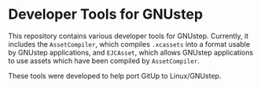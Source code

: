 # Developer Tools for GNUstep

This repository contains various developer tools for GNUstep. Currently, it includes the `AssetCompiler`, which compiles `.xcassets` into a format usable by GNUstep applications, and `EJCAsset`, which allows GNUstep applications to use assets which have been compiled by `AssetCompiler`.

These tools were developed to help port GitUp to Linux/GNUstep.